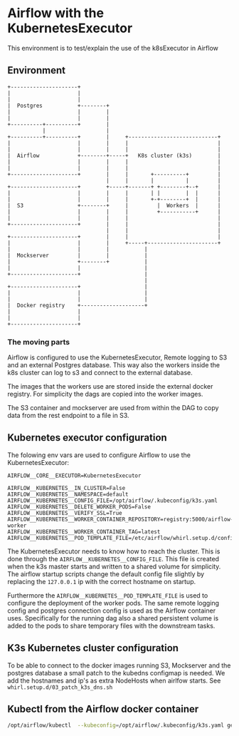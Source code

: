 # Airflow with the KubernetesExecutor

This environment is to test/explain the use of the k8sExecutor in Airflow

## Environment

```
+---------------------+
|                     |
|                     |
|  Postgres           +--------+
|                     |        |
|                     |        |
+----------+----------+        |
           |                   |
+----------+----------+        |     +----------------------------+
|                     |        |     |                            |
|                     |        |     |                            |
|  Airflow            +--------+-----+   K8s cluster (k3s)        |
|                     |        |     |                            |
|                     |        |     |                            |
+---------------------+        |     |       +----------+         |
                               |     |       |          |         |
+---------------------+        +-----+-------+ +--------+--+      |
|                     |        |     |       | |        |  |      |
|                     |        |     |       +-+--------+  |      |
|  S3                 +--------+     |         |  Workers  |      |
|                     |        |     |         +-----------+      |
|                     |        |     |                            |
+---------------------+        |     |                            |
                               |     |                            |
+---------------------+        |     |                            |
|                     |        |     +-----+----------------------+
|                     |        |           |
|  Mockserver         |        |           |
|                     +--------+           |
|                     |                    |
+---------------------+                    |
                                           |
+---------------------+                    |
|                     |                    |
|                     |                    |
|  Docker registry    +--------------------+
|                     |
|                     |
+---------------------+
```

### The moving parts

Airflow is configured to use the KubernetesExecutor, Remote logging to S3 and an external Postgres database. This way also the workers inside the k8s cluster can log to s3 and connect to the external database.

The images that the workers use are stored inside the external docker registry.
For simplicity the dags are copied into the worker images.


The S3 container and mockserver are used from within the DAG to copy data from the rest endpoint to a file in S3.

## Kubernetes executor configuration

The folowing env vars are used to configure Airflow to use the KubernetesExecutor:

```
AIRFLOW__CORE__EXECUTOR=KubernetesExecutor

AIRFLOW__KUBERNETES__IN_CLUSTER=False
AIRFLOW__KUBERNETES__NAMESPACE=default
AIRFLOW__KUBERNETES__CONFIG_FILE=/opt/airflow/.kubeconfig/k3s.yaml
AIRFLOW__KUBERNETES__DELETE_WORKER_PODS=False
AIRFLOW__KUBERNETES__VERIFY_SSL=True
AIRFLOW__KUBERNETES__WORKER_CONTAINER_REPOSITORY=registry:5000/airflow-worker
AIRFLOW__KUBERNETES__WORKER_CONTAINER_TAG=latest
AIRFLOW__KUBERNETES__POD_TEMPLATE_FILE=/etc/airflow/whirl.setup.d/config.d/pod_template.yaml
```

The KubernetesExecutor needs to know how to reach the cluster. This is done through the `AIRFLOW__KUBERNETES__CONFIG_FILE`. This file is created when the k3s master starts and written to a shared volume for simplicity. The airflow startup scripts change the default config file slightly by replacing the `127.0.0.1` ip with the correct hostname on startup.

Furthermore the `AIRFLOW__KUBERNETES__POD_TEMPLATE_FILE` is used to configure the deployment of the worker pods.
The same remote logging config and postgres connection config is used as the Airflow container uses. 
Specifically for the running dag also a shared persistent volume is added to the pods to share temporary files with the downstream tasks.

## K3s Kubernetes cluster configuration

To be able to connect to the docker images running S3, Mockserver and the postgres database a small patch to the kubedns configmap is needed. We add the hostnames and ip's as extra NodeHosts when airlfow starts. See `whirl.setup.d/03_patch_k3s_dns.sh`

## Kubectl from the Airflow docker container

```bash
/opt/airflow/kubectl  --kubeconfig=/opt/airflow/.kubeconfig/k3s.yaml get pods
```
